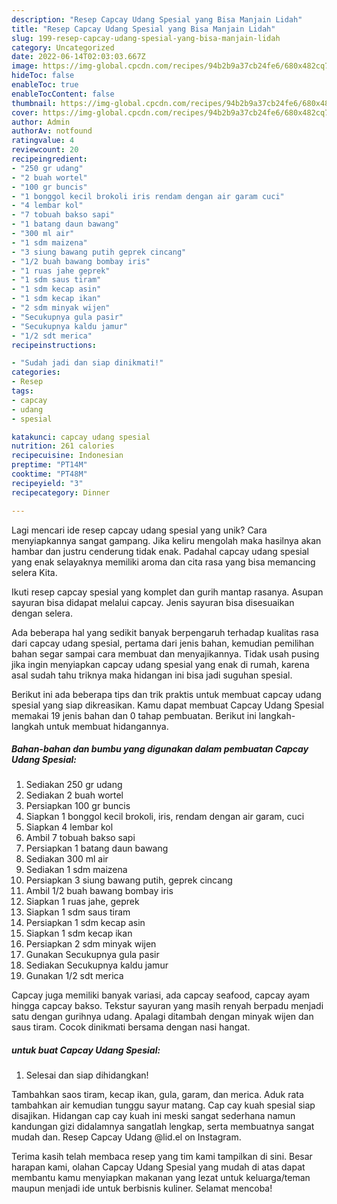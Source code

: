 ```yaml
---
description: "Resep Capcay Udang Spesial yang Bisa Manjain Lidah"
title: "Resep Capcay Udang Spesial yang Bisa Manjain Lidah"
slug: 199-resep-capcay-udang-spesial-yang-bisa-manjain-lidah
category: Uncategorized
date: 2022-06-14T02:03:03.667Z
image: https://img-global.cpcdn.com/recipes/94b2b9a37cb24fe6/680x482cq70/capcay-udang-spesial-foto-resep-utama.jpg
hideToc: false
enableToc: true
enableTocContent: false
thumbnail: https://img-global.cpcdn.com/recipes/94b2b9a37cb24fe6/680x482cq70/capcay-udang-spesial-foto-resep-utama.jpg
cover: https://img-global.cpcdn.com/recipes/94b2b9a37cb24fe6/680x482cq70/capcay-udang-spesial-foto-resep-utama.jpg
author: Admin
authorAv: notfound
ratingvalue: 4
reviewcount: 20
recipeingredient:
- "250 gr udang"
- "2 buah wortel"
- "100 gr buncis"
- "1 bonggol kecil brokoli iris rendam dengan air garam cuci"
- "4 lembar kol"
- "7 tobuah bakso sapi"
- "1 batang daun bawang"
- "300 ml air"
- "1 sdm maizena"
- "3 siung bawang putih geprek cincang"
- "1/2 buah bawang bombay iris"
- "1 ruas jahe geprek"
- "1 sdm saus tiram"
- "1 sdm kecap asin"
- "1 sdm kecap ikan"
- "2 sdm minyak wijen"
- "Secukupnya gula pasir"
- "Secukupnya kaldu jamur"
- "1/2 sdt merica"
recipeinstructions:

- "Sudah jadi dan siap dinikmati!"
categories:
- Resep
tags:
- capcay
- udang
- spesial

katakunci: capcay udang spesial 
nutrition: 261 calories
recipecuisine: Indonesian
preptime: "PT14M"
cooktime: "PT48M"
recipeyield: "3"
recipecategory: Dinner

---
```





Lagi mencari ide resep capcay udang spesial yang unik? Cara menyiapkannya sangat gampang. Jika keliru mengolah maka hasilnya akan hambar dan justru cenderung tidak enak. Padahal capcay udang spesial yang enak selayaknya memiliki aroma dan cita rasa yang bisa memancing selera Kita.





Ikuti resep capcay spesial yang komplet dan gurih mantap rasanya. Asupan sayuran bisa didapat melalui capcay. Jenis sayuran bisa disesuaikan dengan selera.

Ada beberapa hal yang sedikit banyak berpengaruh terhadap kualitas rasa dari capcay udang spesial, pertama dari jenis bahan, kemudian pemilihan bahan segar sampai cara membuat dan menyajikannya. Tidak usah pusing jika ingin menyiapkan capcay udang spesial yang enak di rumah, karena asal sudah tahu triknya maka hidangan ini bisa jadi suguhan spesial.






Berikut ini ada beberapa tips dan trik praktis untuk membuat capcay udang spesial yang siap dikreasikan. Kamu dapat membuat Capcay Udang Spesial memakai 19 jenis bahan dan 0 tahap pembuatan. Berikut ini langkah-langkah untuk membuat hidangannya.

<!--inarticleads1-->

##### Bahan-bahan dan bumbu yang digunakan dalam pembuatan Capcay Udang Spesial:

1. Sediakan 250 gr udang
1. Sediakan 2 buah wortel
1. Persiapkan 100 gr buncis
1. Siapkan 1 bonggol kecil brokoli, iris, rendam dengan air garam, cuci
1. Siapkan 4 lembar kol
1. Ambil 7 tobuah bakso sapi
1. Persiapkan 1 batang daun bawang
1. Sediakan 300 ml air
1. Sediakan 1 sdm maizena
1. Persiapkan 3 siung bawang putih, geprek cincang
1. Ambil 1/2 buah bawang bombay iris
1. Siapkan 1 ruas jahe, geprek
1. Siapkan 1 sdm saus tiram
1. Persiapkan 1 sdm kecap asin
1. Siapkan 1 sdm kecap ikan
1. Persiapkan 2 sdm minyak wijen
1. Gunakan Secukupnya gula pasir
1. Sediakan Secukupnya kaldu jamur
1. Gunakan 1/2 sdt merica


Capcay juga memiliki banyak variasi, ada capcay seafood, capcay ayam hingga capcay bakso. Tekstur sayuran yang masih renyah berpadu menjadi satu dengan gurihnya udang. Apalagi ditambah dengan minyak wijen dan saus tiram. Cocok dinikmati bersama dengan nasi hangat. 

<!--inarticleads2-->

#####  untuk buat Capcay Udang Spesial:


1. Selesai dan siap dihidangkan!

Tambahkan saos tiram, kecap ikan, gula, garam, dan merica. Aduk rata tambahkan air kemudian tunggu sayur matang. Cap cay kuah spesial siap disajikan. Hidangan cap cay kuah ini meski sangat sederhana namun kandungan gizi didalamnya sangatlah lengkap, serta membuatnya sangat mudah dan. Resep Capcay Udang @lid.el on Instagram. 

Terima kasih telah membaca resep yang tim kami tampilkan di sini. Besar harapan kami, olahan Capcay Udang Spesial yang mudah di atas dapat membantu kamu menyiapkan makanan yang lezat untuk keluarga/teman maupun menjadi ide untuk berbisnis kuliner. Selamat mencoba!
